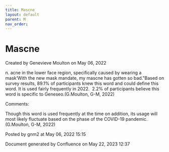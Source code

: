 ```yaml
---
title: Mascne
layout: default
parent: M
nav_order:
---
```


# Mascne

Created by  Genevieve Moulton on May 06, 2022

n. acne in the lower face region, specifically caused by wearing a mask‘With the new mask mandate, my mascne has gotten so bad.&quot;Based on survey results, 89.1% of participants knew this word and could define this word. It is used fairly frequently in 2022.  2.2% of participants believe this word is specific to Geneseo.(G.Moulton, G-M, 2022)

Comments:

Though this word is used frequently at the time on addition, its usage will most likely fluctuate based on the phase of the COVID-19 pandemic. (G.Moulton, G-M, 2022)

Posted by gnm2 at May 06, 2022 15:15

Document generated by Confluence on May 22, 2023 12:37


